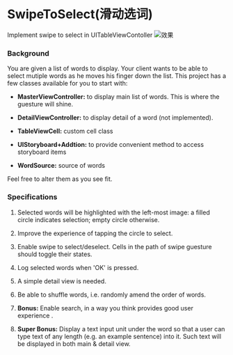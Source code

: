 # SwipeToSelect(滑动选词)
Implement swipe to select in UITableViewContoller
![效果](https://github.com/mgoofyy/SwipeToSelect/1.gif)

### Background
You are given a list of words to display. Your client wants to be able to select mutiple words as he moves his finger down the list. This project has a few classes available for you to start with:

- <b>MasterViewController:</b> to display main list of words. This is where the guesture will shine.

- <b>DetailViewController:</b> to display detail of a word (not implemented).

- <b>TableViewCell:</b> custom cell class

- <b>UIStoryboard+Addtion:</b> to provide convenient method to access storyboard items

- <b>WordSource:</b> source of words

Feel free to alter them as you see fit.

### Specifications
1. Selected words will be highlighted with the left-most image: a filled circle indicates selection; empty circle otherwise.

2. Improve the experience of tapping the circle to select.

3. Enable swipe to select/deselect. Cells in the path of swipe guesture should toggle their states.

4. Log selected words when 'OK' is pressed.

5. A simple detail view is needed.

6. Be able to shuffle words, i.e. randomly amend the order of words.

7. <b>Bonus:</b> Enable search, in a way you think provides good user experience .

8. <b>Super Bonus:</b> Display a text input unit under the word so that a user can type text of any length (e.g. an example sentence) into it. Such text will be displayed in both main & detail view.


